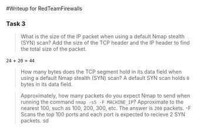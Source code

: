 
#Writeup for RedTeamFirewalls

### Task 3

> What is the size of the IP packet when using a default Nmap stealth (SYN) scan?
Add the size of the TCP header and the IP header to find the total size of the packet. 

`24` + `20` = `44`

> How many bytes does the TCP segment hold in its data field when using a default Nmap stealth (SYN) scan?
A default SYN scan holds `0` bytes in its data field.

> Approximately, how many packets do you expect Nmap to send when running the command ```nmap -sS -F MACHINE_IP```? Approximate to the nearest 100, such as 100, 200, 300, etc.
The answer is `200` packets. -F Scans the top 100 ports and each port is expected to recieve 2 SYN packets.
sd
